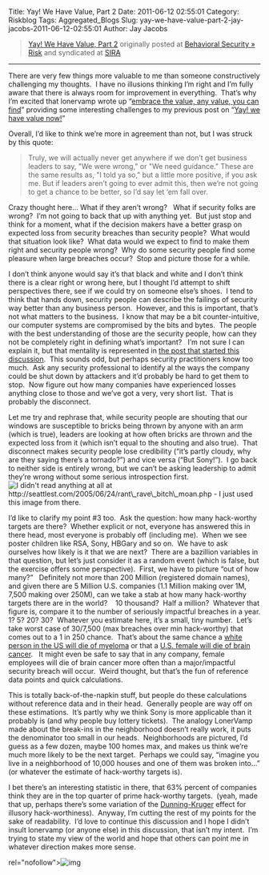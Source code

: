 Title: Yay! We Have Value, Part 2
Date: 2011-06-12 02:55:01
Category: Riskblog
Tags: Aggregated_Blogs
Slug: yay-we-have-value-part-2-jay-jacobs-2011-06-12-02:55:01
Author: Jay Jacobs

>[Yay! We Have Value, Part 2](http://beechplane.wordpress.com/2011/06/11/yay-we-have-value-part-2/) originally posted at [Behavioral Security » Risk](http://beechplane.wordpress.com) and syndicated at [SIRA](http://societyinforisk.org)
***
There are very few things more valuable to me than someone constructively challenging my thoughts.  I have no illusions thinking I’m right and I’m fully aware that there is always room for improvement in everything.  That’s why I’m excited that lonervamp wrote up “[embrace the value, any value, you can find](http://www.terminal23.net/2011/06/embrace_the_value_any_value_yo.html)” providing some interesting challenges to my previous post on “[Yay! we have value now!](http://beechplane.wordpress.com/2011/06/09/yay-we-have-value/)”

Overall, I’d like to think we’re more in agreement than not, but I was struck by this quote:

> Truly, we will actually never get anywhere if we don’t get business leaders to say, "We were wrong," or "We need guidance." These are the same results as, "I told ya so," but a little more positive, if you ask me. But if leaders aren’t going to ever admit this, then we’re not going to get a chance to be better, so I’d say let ‘em fall over.

Crazy thought here… What if they aren’t wrong?   What if security folks are wrong?  I’m not going to back that up with anything yet.  But just stop and think for a moment, what if the decision makers have a better grasp on expected loss from security breaches than security people?  What would that situation look like?  What data would we expect to find to make them right and security people wrong?  Why do some security people find some pleasure when large breaches occur?  Stop and picture those for a while.

I don’t think anyone would say it’s that black and white and I don’t think there is a clear right or wrong here, but I thought I’d attempt to shift perspectives there, see if we could try on someone else’s shoes.  I tend to think that hands down, security people can describe the failings of security way better than any business person.  However, and this is important, that’s not what matters to the business.  I know that may be a bit counter-intuitive, our computer systems are compromised by the bits and bytes.  The people with the best understanding of those are the security people, how can they not be completely right in defining what’s important?   I’m not sure I can explain it, but that mentality is represented in [the post that started this discussion](http://risky.biz/lulzsec).  This sounds odd, but perhaps security practitioners know too much.  Ask any security professional to identify al the ways the company could be shut down by attackers and it’d probably be hard to get them to stop.  Now figure out how many companies have experienced losses anything close to those and we’ve got a very, very short list.  That is probably the disconnect.

Let me try and rephrase that, while security people are shouting that our windows are susceptible to bricks being thrown by anyone with an arm (which is true), leaders are looking at how often bricks are thrown and the expected loss from it (which isn’t equal to the shouting and also true).  That disconnect makes security people lose credibility (“it’s partly cloudy, why are they saying there’s a tornado?”) and vice versa (“But Sony!”).  I go back to neither side is entirely wrong, but we can’t be asking leadership to admit they’re wrong without some serious introspection first.![I didn't read anything at all at http://seattlest.com/2005/06/24/rant\_rave\_bitch\_moan.php - I just used this image from there.](http://beechplane.files.wordpress.com/2011/06/image1.png?w=129&h=240 "I didn't read anything at all at http://seattlest.com/2005/06/24/rant_rave_bitch_moan.php - I just used this image from there.")

I’d like to clarify my point \#3 too.  Ask the question: how many hack-worthy targets are there?  Whether explicit or not, everyone has answered this in there head, most everyone is probably off (including me).  When we see poster children like RSA, Sony, HBGary and so on.  We have to ask ourselves how likely is it that we are next?  There are a bazillion variables in that question, but let’s just consider it as a random event (which is false, but the exercise offers some perspective).  First, we have to picture “out of how many?”   Definitely not more than 200 Million (registered domain names), and given there are 5 Million U.S. companies (1.1 Million making over 1M, 7,500 making over 250M), can we take a stab at how many hack-worthy targets there are in the world?    10 thousand?  Half a million?  Whatever that figure is, compare it to the number of seriously impactful breaches in a year. 1? 5? 20? 30?  Whatever you estimate here, it’s a small, tiny number.  Let’s take worst case of 30/7,500 (max breaches over min hack-worthy) that comes out to a 1 in 250 chance.  That’s about the same chance a [white person in the US will die of myeloma](http://www.bookofodds.com/Health-Illness/Cancer/Odds/The-odds-a-white-person-will-die-of-myeloma-are-1-in-250-US-2002-2004) or that a [U.S. female will die of brain cancer](http://www.bookofodds.com/Health-Illness/Cancer/Odds/The-odds-a-female-will-die-of-liver-cancer-are-1-in-256.4-US-2002-2004).   It might even be safe to say that in any company, female employees will die of brain cancer more often than a major/impactful security breach will occur.  Weird thought, but that’s the fun of reference data points and quick calculations.

This is totally back-of-the-napkin stuff, but people do these calculations without reference data and in their head.  Generally people are way off on these estimations.  It’s partly why we think Sony is more applicable than it probably is (and why people buy lottery tickets).  The analogy LonerVamp made about the break-ins in the neighborhood doesn’t really work, it puts the denominator too small in our heads.  Neighborhoods are pictured, I’d guess as a few dozen, maybe 100 homes max, and makes us think we’re much more likely to be the next target.  Perhaps we could say, “imagine you live in a neighborhood of 10,000 houses and one of them was broken into…” (or whatever the estimate of hack-worthy targets is).

I bet there’s an interesting statistic in there, that 63% percent of companies think they are in the top quarter of prime hack-worthy targets.  (yeah, made that up, perhaps there’s some variation of the [Dunning-Kruger](http://en.wikipedia.org/wiki/Dunning%E2%80%93Kruger_effect) effect for illusory hack-worthiness).  Anyway, I’m cutting the rest of my points for the sake of readability.  I’d love to continue this discussion and I hope I didn’t insult lonervamp (or anyone else) in this discussion, that isn’t my intent.  I’m trying to state my view of the world and hope that others can point me in whatever direction makes more sense.

rel="nofollow"\>![img](/images/blank.png%20/></a>%20<img%20alt=)


